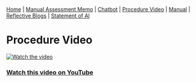 [Home](index.md) | [Manual Assessment Memo](manual_assessment_memo.md) | [Chatbot](chatbot.md) | [Procedure Video](procedure_video.md) | [Manual](manual.md) | [Reflective Blogs](reflective_blogs.md) | [Statement of AI](AIstatement.md) 


# Procedure Video

[![Watch the video](https://img.youtube.com/vi/iadzYtX4ERU/maxresdefault.jpg)](https://youtu.be/iadzYtX4ERU)

### [Watch this video on YouTube](https://youtu.be/iadzYtX4ERU)

